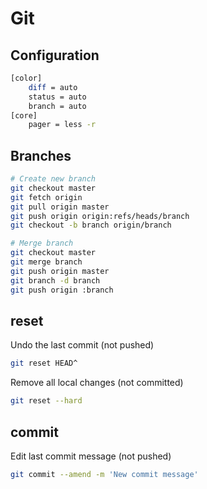 Git
===

Configuration
-------------

```bash
[color]
    diff = auto
    status = auto
    branch = auto
[core]
    pager = less -r
```

Branches
--------

```bash
# Create new branch
git checkout master
git fetch origin
git pull origin master
git push origin origin:refs/heads/branch
git checkout -b branch origin/branch

# Merge branch
git checkout master
git merge branch
git push origin master
git branch -d branch
git push origin :branch
```

reset
-----

Undo the last commit (not pushed)

```bash
git reset HEAD^
```

Remove all local changes (not committed)

```bash
git reset --hard
```

commit
------

Edit last commit message (not pushed)

```bash
git commit --amend -m 'New commit message'
```
